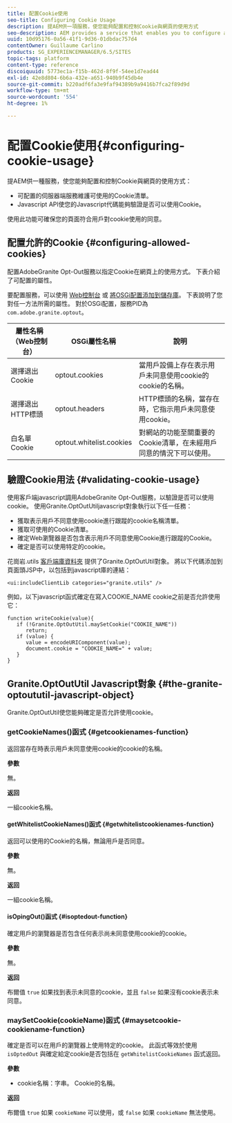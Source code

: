 ```yaml
---
title: 配置Cookie使用
seo-title: Configuring Cookie Usage
description: 提AEM供一項服務，使您能夠配置和控制Cookie與網頁的使用方式
seo-description: AEM provides a service that enables you to configure and control how cookies are used with your web pages
uuid: 10d95176-0a56-41f1-9d36-01dbdac757d4
contentOwner: Guillaume Carlino
products: SG_EXPERIENCEMANAGER/6.5/SITES
topic-tags: platform
content-type: reference
discoiquuid: 5773ec1a-f15b-462d-8f9f-54ee1d7ead44
exl-id: 42e8d804-6b6a-432e-a651-940b9f45db4e
source-git-commit: b220adf6fa3e9faf94389b9a9416b7fca2f89d9d
workflow-type: tm+mt
source-wordcount: '554'
ht-degree: 1%

---
```


# 配置Cookie使用{#configuring-cookie-usage}

提AEM供一種服務，使您能夠配置和控制Cookie與網頁的使用方式：

* 可配置的伺服器端服務維護可使用的Cookie清單。
* Javascript API使您的Javascript代碼能夠驗證是否可以使用Cookie。

使用此功能可確保您的頁面符合用戶對cookie使用的同意。

## 配置允許的Cookie {#configuring-allowed-cookies}

配置AdobeGranite Opt-Out服務以指定Cookie在網頁上的使用方式。 下表介紹了可配置的屬性。

要配置服務，可以使用 [Web控制台](/help/sites-deploying/configuring-osgi.md#osgi-configuration-with-the-web-console) 或 [將OSGi配置添加到儲存庫](/help/sites-deploying/configuring-osgi.md#adding-a-new-configuration-to-the-repository)。 下表說明了您對任一方法所需的屬性。 對於OSGi配置，服務PID為 `com.adobe.granite.optout`。

| 屬性名稱（Web控制台） | OSGi屬性名稱 | 說明 |
|---|---|---|
| 選擇退出Cookie | optout.cookies | 當用戶設備上存在表示用戶未同意使用cookie的cookie的名稱。 |
| 選擇退出HTTP標頭 | optout.headers | HTTP標頭的名稱，當存在時，它指示用戶未同意使用cookie。 |
| 白名單Cookie | optout.whitelist.cookies | 對網站的功能至關重要的Cookie清單，在未經用戶同意的情況下可以使用。 |

## 驗證Cookie用法 {#validating-cookie-usage}

使用客戶端javascript調用AdobeGranite Opt-Out服務，以驗證是否可以使用cookie。 使用Granite.OptOutUtiljavascript對象執行以下任一任務：

* 獲取表示用戶不同意使用cookie進行跟蹤的cookie名稱清單。
* 獲取可使用的Cookie清單。
* 確定Web瀏覽器是否包含表示用戶不同意使用Cookie進行跟蹤的Cookie。
* 確定是否可以使用特定的cookie。

花崗岩.utils [客戶端庫資料夾](/help/sites-developing/clientlibs.md#referencing-client-side-libraries) 提供了Granite.OptOutUtil對象。 將以下代碼添加到頁面頭JSP中，以包括到javascript庫的連結：

`<ui:includeClientLib categories="granite.utils" />`

例如，以下javascript函式確定在寫入COOKIE_NAME cookie之前是否允許使用它：

```
function writeCookie(value){
   if (!Granite.OptOutUtil.maySetCookie("COOKIE_NAME"))
      return;
   if (value) {
      value = encodeURIComponent(value);
      document.cookie = "COOKIE_NAME=" + value;
   }
}
```

## Granite.OptOutUtil Javascript對象 {#the-granite-optoututil-javascript-object}

Granite.OptOutUtil使您能夠確定是否允許使用cookie。

### getCookieNames()函式 {#getcookienames-function}

返回當存在時表示用戶未同意使用cookie的cookie的名稱。

**參數**

無。

**返回**

一組cookie名稱。

#### getWhitelistCookieNames()函式 {#getwhitelistcookienames-function}

返回可以使用的Cookie的名稱，無論用戶是否同意。

**參數**

無。

**返回**

一組cookie名稱。

#### isOpingOut()函式 {#isoptedout-function}

確定用戶的瀏覽器是否包含任何表示尚未同意使用cookie的cookie。

**參數**

無。

**返回**

布爾值 `true` 如果找到表示未同意的cookie，並且 `false` 如果沒有cookie表示未同意。

### maySetCookie(cookieName)函式 {#maysetcookie-cookiename-function}

確定是否可以在用戶的瀏覽器上使用特定的cookie。 此函式等效於使用 `isOptedOut` 與確定給定cookie是否包括在 `getWhitelistCookieNames` 函式返回。

**參數**

* cookie名稱：字串。 Cookie的名稱。

**返回**

布爾值 `true` 如果 `cookieName` 可以使用，或 `false` 如果 `cookieName` 無法使用。

